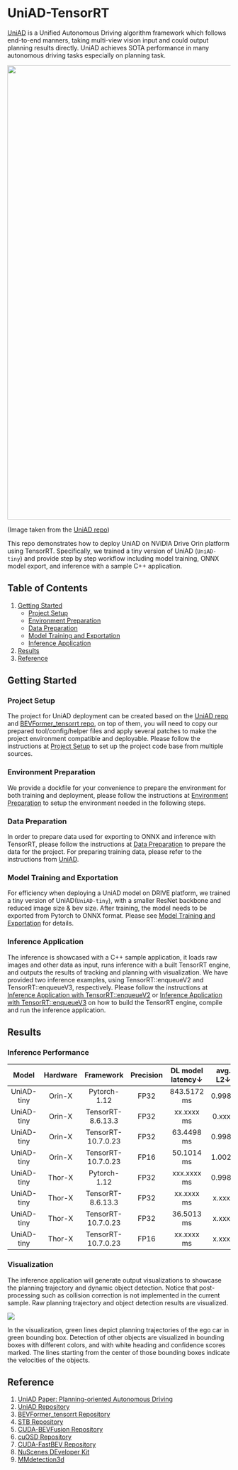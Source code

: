 # UniAD-TensorRT
[UniAD](https://arxiv.org/abs/2212.10156) is a Unified Autonomous Driving algorithm framework which follows end-to-end manners, taking multi-view vision input and could output planning results directly. UniAD achieves SOTA performance in many autonomous driving tasks especially on planning task. 

<img src="./assets/pipeline.png" width="1024">

(Image taken from the [UniAD repo](https://github.com/OpenDriveLab/UniAD/tree/main))

This repo demonstrates how to deploy UniAD on NVIDIA Drive Orin platform using TensorRT. Specifically, we trained a tiny version of UniAD (`UniAD-tiny`) and provide step by step workflow including model training, ONNX model export, and inference with a sample C++ application.

## Table of Contents
1. [Getting Started](#start)
   - [Project Setup](#proj_setup)
   - [Environment Preparation](#env_setup)
   - [Data Preparation](#data_prepare)
   - [Model Training and Exportation](#uniad_tiny_train_export)
   - [Inference Application](#inference_app)
2. [Results](#results)
3. [Reference](#ref)

## Getting Started <a name="start"></a>

### Project Setup <a name="proj_setup"></a>
The project for UniAD deployment can be created based on the [UniAD repo](https://github.com/OpenDriveLab/UniAD) and [BEVFormer_tensorrt repo](https://github.com/DerryHub/BEVFormer_tensorrt/tree/main), on top of them, you will need to copy our prepared tool/config/helper files and apply several patches to make the project environment compatible and deployable. Please follow the instructions at [Project Setup](./documents/proj_setup.md) to set up the project code base from multiple sources. 

### Environment Preparation <a name="env_setup"></a>
We provide a dockfile for your convenience to prepare the environment for both training and deployment, please follow the instructions at [Environment Preparation](./documents/env_prep.md) to setup the environment needed in the following steps.

### Data Preparation <a name="data_prepare"></a>
In order to prepare data used for exporting to ONNX and inference with TensorRT, please follow the instructions at [Data Preparation](./documents/data_prep.md) to prepare the data for the project. For preparing training data, please refer to the instructions from [UniAD](https://github.com/OpenDriveLab/UniAD/blob/main/docs/DATA_PREP.md).

### Model Training and Exportation <a name="uniad_tiny_train_export"></a>
For efficiency when deploying a UniAD model on DRIVE platform, we trained a tiny version of UniAD(`UniAD-tiny`), with a smaller ResNet backbone and reduced image size & bev size. After training, the model needs to be exported from Pytorch to ONNX format. Please see [Model Training and Exportation](./documents/train_export.md) for details.

### Inference Application <a name="inference_app"></a>

The inference is showcased with a C++ sample application, it loads raw images and other data as input, runs inference with a built TensorRT engine, and outputs the results of tracking and planning with visualization. We have provided two inference examples, using TensorRT::enqueueV2 and TensorRT::enqueueV3, respectively. Please follow the instructions at [Inference Application with TensorRT::enqueueV2](./inference_app_enqueueV2/README.md) or [Inference Application with TensorRT::enqueueV3](./inference_app_enqueueV3/README.md) on how to build the TensorRT engine, compile and run the inference application.


## Results <a name="results"></a>
### Inference Performance

| Model | Hardware | Framework | Precision | DL model latency↓ | avg. L2↓ | avg. Col↓ |
| :---:| :---: | :---: | :---: | :---: | :---: | :---: |
| UniAD-tiny | Orin-X | Pytorch-1.12 | FP32 | 843.5172 ms | 0.9986  | 0.27 |
| UniAD-tiny | Orin-X | TensorRT-8.6.13.3 | FP32 | xx.xxxx ms | 0.xxxx | 0.xx |
| UniAD-tiny | Orin-X | TensorRT-10.7.0.23 | FP32 | 63.4498 ms | 0.9986 | 0.27 |
| UniAD-tiny | Orin-X | TensorRT-10.7.0.23 | FP16 |  50.1014 ms | 1.0021 | 0.26 |
| UniAD-tiny | Thor-X | Pytorch-1.12 | FP32 | xxx.xxxx ms | 0.9986  | 0.27 |
| UniAD-tiny | Thor-X | TensorRT-8.6.13.3 | FP32 | xx.xxxx ms | x.xxxx | 0.xx |
| UniAD-tiny | Thor-X | TensorRT-10.7.0.23 | FP32 | 36.5013 ms | x.xxxx | 0.xx |
| UniAD-tiny | Thor-X | TensorRT-10.7.0.23 | FP16 |  xx.xxxx ms | x.xxxx | 0.xx |

### Visualization
The inference application will generate output visualizations to showcase the planning trajectory and dynamic object detection. Notice that post-processing such as collision correction is not implemented in the current sample. Raw planning trajectory and object detection results are visualized.


![](./assets/uniad-inference.gif)

In the visualization, green lines depict planning trajectories of the ego car in green bounding box. Detection of other objects are visualized in bounding boxes with different colors, and with white heading and confidence scores marked. The lines starting from the center of those bounding boxes indicate the velocities of the objects. 

## Reference <a name="ref"></a>
1. [UniAD Paper: Planning-oriented Autonomous Driving](https://arxiv.org/abs/2212.10156)
2. [UniAD Repository](https://github.com/OpenDriveLab/UniAD/tree/main)
3. [BEVFormer_tensorrt Repository](https://github.com/DerryHub/BEVFormer_tensorrt/tree/main)
4. [STB Repository](https://github.com/nothings/stb/tree/master)
5. [CUDA-BEVFusion Repository](https://github.com/NVIDIA-AI-IOT/Lidar_AI_Solution/tree/master/CUDA-BEVFusion)
6. [cuOSD Repository](https://github.com/NVIDIA-AI-IOT/Lidar_AI_Solution/tree/master/libraries/cuOSD)
7. [CUDA-FastBEV Repository](https://github.com/Mandylove1993/CUDA-FastBEV/tree/main)
8. [NuScenes DEveloper Kit](https://github.com/nutonomy/nuscenes-devkit.git)
9. [MMdetection3d](https://github.com/open-mmlab/mmdetection3d)